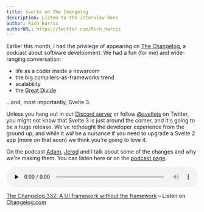 ```yaml
---
title: Svelte on The Changelog
description: Listen to the interview here
author: Rich Harris
authorURL: https://twitter.com/Rich_Harris
---
```


Earlier this month, I had the privilege of appearing on [The Changelog](https://changelog.com/podcast), a podcast about software development. We had a fun (for me) and wide-ranging conversation:

- life as a coder inside a newsroom
- the big compilers-as-frameworks trend
- scalability
- the [Great Divide](https://css-tricks.com/the-great-divide/)

...and, most importantly, Svelte 3.

Unless you hang out in our [Discord server](https://svelte.dev/chat) or follow [@sveltejs](https://twitter.com/sveltejs) on Twitter, you might not know that Svelte 3 is just around the corner, and it's going to be a huge release. We've rethought the developer experience from the ground up, and while it _will_ be a nuisance if you need to upgrade a Svelte 2 app (more on that soon) we think you're going to love it.

On the podcast [Adam](https://twitter.com/adamstac), [Jerod](https://twitter.com/jerodsanto) and I talk about some of the changes and why we're making them. You can listen here or on the [podcast page](https://changelog.com/podcast/332).

<audio data-theme="night" style="width: 100%" data-src="https://changelog.com/podcast/332/embed" src="https://cdn.changelog.com/uploads/podcast/332/the-changelog-332.mp3" preload="none" class="changelog-episode" controls></audio><p><a href="https://changelog.com/podcast/332">The Changelog 332: A UI framework without the framework</a> – Listen on <a href="https://changelog.com/">Changelog.com</a></p><script async src="//cdn.changelog.com/embed.js"></script>
